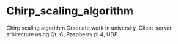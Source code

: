 # Chirp_scaling_algorithm
Chirp scaling algorithm
Graduate work in university, Client-server arhitecture using Qt, C, Raspberry pi 4, UDP.
